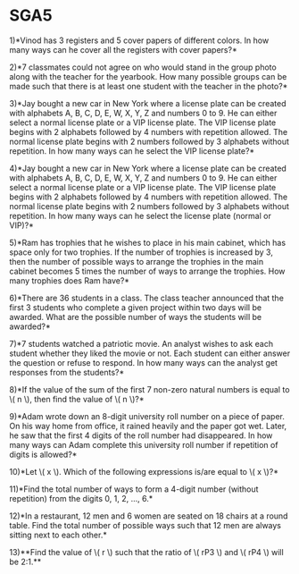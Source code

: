 # SGA5

1)\*Vinod has 3 registers and 5 cover papers of different colors. In how many ways can he cover all the registers with cover papers?\*

2)\*7 classmates could not agree on who would stand in the group photo along with the teacher for the yearbook. How many possible groups can be made such that there is at least one student with the teacher in the photo?\*

3)\*Jay bought a new car in New York where a license plate can be created with alphabets A, B, C, D, E, W, X, Y, Z and numbers 0 to 9. He can either select a normal license plate or a VIP license plate. The VIP license plate begins with 2 alphabets followed by 4 numbers with repetition allowed. The normal license plate begins with 2 numbers followed by 3 alphabets without repetition. In how many ways can he select the VIP license plate?\*

4)\*Jay bought a new car in New York where a license plate can be created with alphabets A, B, C, D, E, W, X, Y, Z and numbers 0 to 9. He can either select a normal license plate or a VIP license plate. The VIP license plate begins with 2 alphabets followed by 4 numbers with repetition allowed. The normal license plate begins with 2 numbers followed by 3 alphabets without repetition. In how many ways can he select the license plate (normal or VIP)?\*

5)\*Ram has trophies that he wishes to place in his main cabinet, which has space only for two trophies. If the number of trophies is increased by 3, then the number of possible ways to arrange the trophies in the main cabinet becomes 5 times the number of ways to arrange the trophies. How many trophies does Ram have?\*

6)\*There are 36 students in a class. The class teacher announced that the first 3 students who complete a given project within two days will be awarded. What are the possible number of ways the students will be awarded?\*

7)\*7 students watched a patriotic movie. An analyst wishes to ask each student whether they liked the movie or not. Each student can either answer the question or refuse to respond. In how many ways can the analyst get responses from the students?\*

8)\*If the value of the sum of the first 7 non-zero natural numbers is equal to \\( n \\), then find the value of \\( n \\)?\*

9)\*Adam wrote down an 8-digit university roll number on a piece of paper. On his way home from office, it rained heavily and the paper got wet. Later, he saw that the first 4 digits of the roll number had disappeared. In how many ways can Adam complete this university roll number if repetition of digits is allowed?\*

10)\*Let \\( x \\). Which of the following expressions is/are equal to \\( x \\)?\*

11)\*Find the total number of ways to form a 4-digit number (without repetition) from the digits 0, 1, 2, ..., 6.\*

12)\*In a restaurant, 12 men and 6 women are seated on 18 chairs at a round table. Find the total number of possible ways such that 12 men are always sitting next to each other.\*

13)\*\*Find the value of \\( r \\) such that the ratio of \\( rP3 \\) and \\( rP4 \\) will be 2:1.\*\*